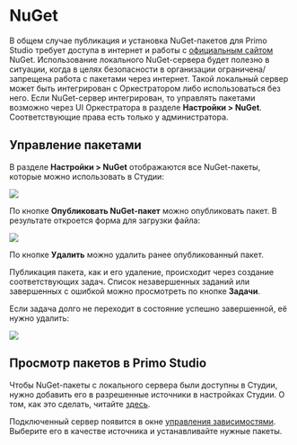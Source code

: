 # NuGet
В общем случае публикация и установка NuGet-пакетов для Primo Studio требует доступа в интернет и работы с [официальным сайтом](https://www.nuget.org/) NuGet. Использование локального NuGet-сервера будет полезно в ситуации, когда в целях безопасности в организации ограничена/запрещена работа с пакетами через интернет. Такой локальный сервер может быть интегрирован с Оркестратором либо использоваться без него. Если NuGet-сервер интегрирован, то управлять пакетами возможно через UI Оркестратора в разделе **Настройки > NuGet**. Соответствующие права есть только у администратора.

## Управление пакетами
В разделе **Настройки > NuGet** отображаются все NuGet-пакеты, которые можно использовать в Студии:

![](../../../orchestrator-new/resources/orchestrator-admin/nuget1.PNG)

По кнопке **Опубликовать NuGet-пакет** можно опубликовать пакет. В результате откроется форма для загрузки файла:

![](../../../orchestrator-new/resources/orchestrator-admin/nuget2.PNG)

По кнопке **Удалить** можно удалить ранее опубликованный пакет.

Публикация пакета, как и его удаление, происходит через создание соответствующих задач. 
Список незавершенных заданий или завершенных с ошибкой можно просмотреть по кнопке **Задачи**.

Если задача долго не переходит в состояние успешно завершенной, её нужно удалить:

![](../../../orchestrator-new/resources/orchestrator-admin/nuget3.PNG)

## Просмотр пакетов в Primo Studio
Чтобы NuGet-пакеты с локального сервера были доступны в Студии, нужно добавить его в разрешенные источники в настройках Студии. О том, как это сделать, читайте [здесь](https://docs.primo-rpa.ru/primo-rpa/primo-studio/settings/nuget).

Подключенный сервер появится в окне [управления зависимостями](https://docs.primo-rpa.ru/primo-rpa/primo-studio/projects/manage-dependencies). Выберите его в качестве источника и устанавливайте нужные пакеты. 